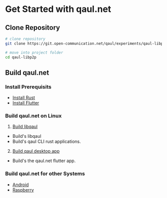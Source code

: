 # Get Started with qaul.net

## Clone Repository

```sh
# clone repository
git clone https://git.open-communication.net/qaul/experiments/qaul-libp2p.git

# move into project folder
cd qaul-libp2p
```

## Build qaul.net

### Install Prerequisits

* [Install Rust](rust-install.md)
* [Install Flutter](flutter-install.md)

### Build qaul.net on Linux

1) [Build libqaul](rust-build.md)
  * Build's libqaul
  * Build's qaul CLI rust applications.
2) [Build qaul desktop app](flutter-install.md)
  * Build's the qaul.net flutter app.

### Build qaul.net for other Systems

* [Android](android.md)
* [Raspberry](raspberry.md)
